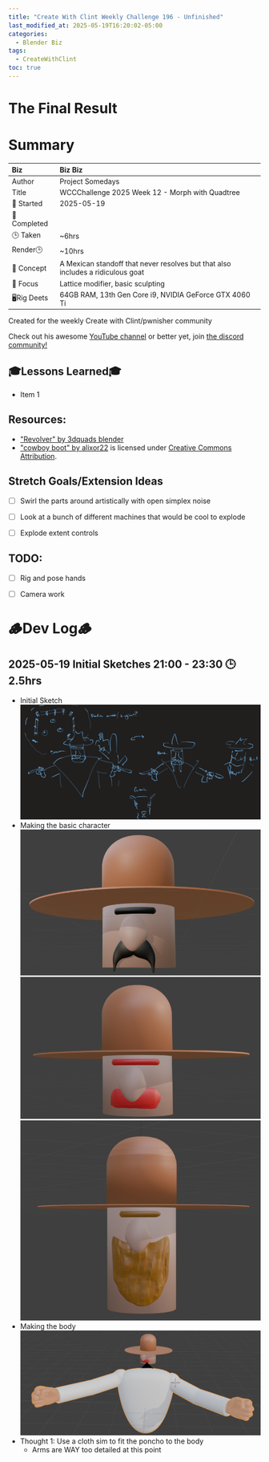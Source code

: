 ```yaml
---
title: "Create With Clint Weekly Challenge 196 - Unfinished"
last_modified_at: 2025-05-19T16:20:02-05:00
categories:
  - Blender Biz
tags:
  - CreateWithClint
toc: true
---
```


# The Final Result
<!-- [![Watch the video](https://img.youtube.com/vi/4eS8dGd9_TI/maxresdefault.jpg)](https://youtu.be/4eS8dGd9_TI) -->

# Summary

| Biz             | Biz Biz                               |
|:--------        | :---------                                |
| Author          | Project Somedays                      |
| Title           | WCCChallenge 2025 Week 12 - Morph with Quadtree |
| 📅 Started      | 2025-05-19        |
| 📅 Completed    |         |
| 🕒 Taken        | ~6hrs                                  |
| Render🕒        | ~10hrs          |
| 🤯 Concept      | A Mexican standoff that never resolves but that also includes a ridiculous goat        |
| 🔎 Focus        | Lattice modifier, basic sculpting       |
| 🖥️Rig Deets     | 64GB RAM, 13th Gen Core i9, NVIDIA GeForce GTX 4060 Ti |

Created for the weekly Create with Clint/pwnisher community

Check out his awesome [YouTube channel](https://www.youtube.com/c/pwnisher) or better yet, join [the discord community!](https://discord.com/channels/673719770410909696/688444060737994785/922141725944872980)

## 🎓Lessons Learned🎓
- Item 1

## Resources:
- ["Revolver" by 3dquads blender](https://www.blenderkit.com/asset-gallery-detail/afe58ec8-01fc-41bb-8c82-544abe48b441/)
- ["cowboy boot" by alixor22](https://skfb.ly/oFyzZ) is licensed under [Creative Commons Attribution](http://creativecommons.org/licenses/by/4.0/).

## Stretch Goals/Extension Ideas
- [ ] Swirl the parts around artistically with open simplex noise
- [ ] Look at a bunch of different machines that would be cool to explode
- [ ] Explode extent controls



## TODO:
- [ ] Rig and pose hands
- [ ] Camera work


# 🪵Dev Log🪵

## 2025-05-19 Initial Sketches 21:00 - 23:30 🕒2.5hrs
  - Initial Sketch  
  ![Initial Sketch](/assets/images/2025-05-19_CreateWithClint196_00.png)
  - Making the basic character
  ![Basic Character 1](/assets/images/2025-05-19_CreateWithClint196_01.png)
  ![Basic Character 2](/assets/images/2025-05-19_CreateWithClint196_02.png)
  ![Basic Character 3](/assets/images/2025-05-19_CreateWithClint196_03.png)
  - Making the body
  ![Basic Character 4](/assets/images/2025-05-19_CreateWithClint196_04.png)
  - Thought 1: Use a cloth sim to fit the poncho to the body
    - Arms are WAY too detailed at this point
